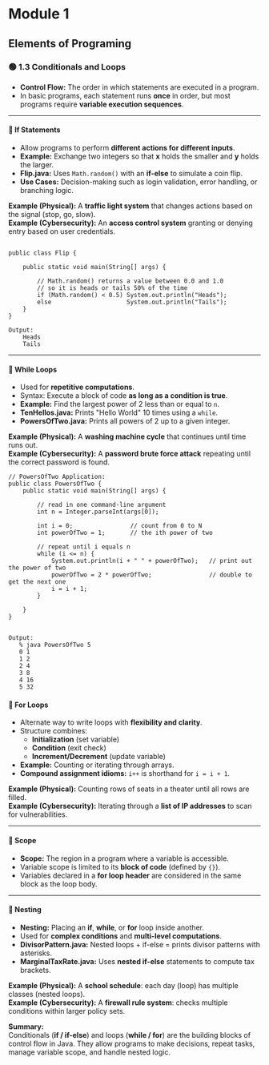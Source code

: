 # Module 1

## Elements of Programing

### 🟢 1.3 Conditionals and Loops

- **Control Flow:** The order in which statements are executed in a program.
- In basic programs, each statement runs **once** in order, but most programs require **variable execution sequences**.

---

#### 🔹 If Statements

- Allow programs to perform **different actions for different inputs**.
- **Example:** Exchange two integers so that **x** holds the smaller and **y** holds the larger.
- **Flip.java:** Uses `Math.random()` with an **if-else** to simulate a coin flip.
- **Use Cases:** Decision-making such as login validation, error handling, or branching logic.

**Example (Physical):** A **traffic light system** that changes actions based on the signal (stop, go, slow).  
**Example (Cybersecurity):** An **access control system** granting or denying entry based on user credentials.

```

public class Flip {

    public static void main(String[] args) {

        // Math.random() returns a value between 0.0 and 1.0
        // so it is heads or tails 50% of the time
        if (Math.random() < 0.5) System.out.println("Heads");
        else                     System.out.println("Tails");
    }
}

Output:
    Heads
    Tails
```

---

#### 🔹 While Loops

- Used for **repetitive computations**.
- Syntax: Execute a block of code **as long as a condition is true**.
- **Example:** Find the largest power of 2 less than or equal to `n`.
- **TenHellos.java:** Prints "Hello World" 10 times using a `while`.
- **PowersOfTwo.java:** Prints all powers of 2 up to a given integer.

**Example (Physical):** A **washing machine cycle** that continues until time runs out.  
**Example (Cybersecurity):** A **password brute force attack** repeating until the correct password is found.

```
// PowersOfTwo Application:
public class PowersOfTwo {
    public static void main(String[] args) {

        // read in one command-line argument
        int n = Integer.parseInt(args[0]);

        int i = 0;                // count from 0 to N
        int powerOfTwo = 1;       // the ith power of two

        // repeat until i equals n
        while (i <= n) {
            System.out.println(i + " " + powerOfTwo);   // print out the power of two
            powerOfTwo = 2 * powerOfTwo;                // double to get the next one
            i = i + 1;
        }

    }
}


Output:
   % java PowersOfTwo 5
   0 1
   1 2
   2 4
   3 8
   4 16
   5 32
```

#### 🔹 For Loops

- Alternate way to write loops with **flexibility and clarity**.
- Structure combines:
  - **Initialization** (set variable)
  - **Condition** (exit check)
  - **Increment/Decrement** (update variable)
- **Example:** Counting or iterating through arrays.
- **Compound assignment idioms:** `i++` is shorthand for `i = i + 1`.

**Example (Physical):** Counting rows of seats in a theater until all rows are filled.  
**Example (Cybersecurity):** Iterating through a **list of IP addresses** to scan for vulnerabilities.

---

#### 🔹 Scope

- **Scope:** The region in a program where a variable is accessible.
- Variable scope is limited to its **block of code** (defined by `{}`).
- Variables declared in a **for loop header** are considered in the same block as the loop body.

---

#### 🔹 Nesting

- **Nesting:** Placing an **if**, **while**, or **for** loop inside another.
- Used for **complex conditions** and **multi-level computations**.
- **DivisorPattern.java:** Nested loops + if-else = prints divisor patterns with asterisks.
- **MarginalTaxRate.java:** Uses **nested if-else** statements to compute tax brackets.

**Example (Physical):** A **school schedule**: each day (loop) has multiple classes (nested loops).  
**Example (Cybersecurity):** A **firewall rule system**: checks multiple conditions within larger policy sets.

**Summary:**  
Conditionals (**if / if-else**) and loops (**while / for**) are the building blocks of control flow in Java. They allow programs to make decisions, repeat tasks, manage variable scope, and handle nested logic.

